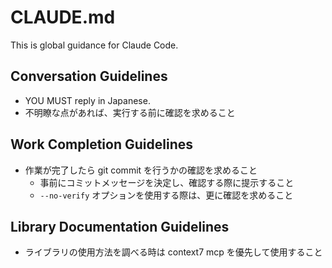 # CLAUDE.md

This is global guidance for Claude Code.

## Conversation Guidelines

- YOU MUST reply in Japanese.
- 不明瞭な点があれば、実行する前に確認を求めること

## Work Completion Guidelines

- 作業が完了したら git commit を行うかの確認を求めること
  - 事前にコミットメッセージを決定し、確認する際に提示すること
  - `--no-verify` オプションを使用する際は、更に確認を求めること

## Library Documentation Guidelines

- ライブラリの使用方法を調べる時は context7 mcp を優先して使用すること
